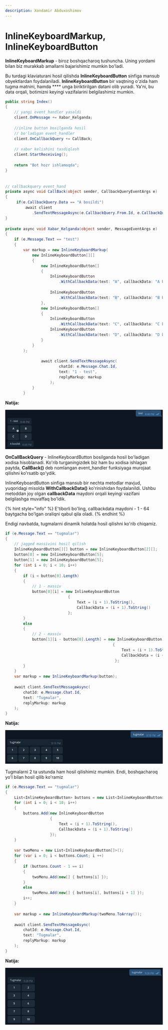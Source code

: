 ```yaml
---
description: Xondamir Abduxoshimov
---
```


# InlineKeyboardMarkup, InlineKeyboardButton

**InlineKeyboardMarkup** - biroz boshqacharoq tushuncha. Uning yordami bilan biz murakkab amallarni bajarishimiz mumkin bo'ladi.

Bu turdagi klaviaturani hosil qilishda **InlineKeyboardButton** sinfiga mansub obyektlardan foydalaniladi. **InlineKeyboardButton** bir vaqtning o'zida ham tugma matnini, hamda **** unga biriktirilgan datani olib yuradi. Ya'ni, bu data orqali, botimizni keyingi vazifalarini belgilashimiz mumkin.

```csharp
public string Index()
{
    // yangi event_handler yasaldi
    client.OnMessage += Xabar_Kelganda;
    
    //inline button bosilganda hosil
    // bo'ladigan event_handler 
    client.OnCallbackQuery += CallBack;

    // xabar kelishini tasdiqlash
    client.StartReceiving();
    
    return "Bot hozr ishlamoqda";
}


// callbackquery event_hand
private async void CallBack(object sender, CallbackQueryEventArgs e)
{
     if(e.CallbackQuery.Data == "A bosildi")
         await client
            .SendTextMessageAsync(e.CallbackQuery.From.Id, e.CallbackQuery.Data);
}

private async void Xabar_Kelganda(object sender, MessageEventArgs e)
{
    if (e.Message.Text == "test")
    {
        var markup = new InlineKeyboardMarkup(
            new InlineKeyboardButton[][]
            {
                new InlineKeyboardButton[]
                {
                    InlineKeyboardButton
                        .WithCallbackData(text: "A", callbackData: "A bosildi"),
                    
                    InlineKeyboardButton
                        .WithCallbackData(text: "B", callbackData: "B bosildi")
                },
                new InlineKeyboardButton[]
                {
                    InlineKeyboardButton
                        .WithCallbackData(text: "C", callbackData: "C bosildi"),
                    InlineKeyboardButton
                        .WithCallbackData(text: "D", callbackData: "D bosildi")
                }
            }
        );

                await client.SendTextMessageAsync(
                        chatId: e.Message.Chat.Id, 
                        text: "1 - test",
                        replyMarkup: markup
                    );            
            }
        }
```

**Natija:**

![](<../../../../.gitbook/assets/image (67).png>)

**OnCallBackQuery** - InlineKeyboardButton bosilganda hosil bo'ladigan xodisa hisoblanadi. Ko'rib turganingizdek biz ham bu xodisa ishlagan paytda, **CallBack()** deb nomlangan event\_handler funksiyaga murojaat qilishni ko'rsatib qo'ydik.

InlineKeyboardButton sinfiga mansub bir nechta metodlar mavjud, yuqoridagi misolda **WithCallbackData()** ko'rinishidan foydalanildi. Ushbu metoddan joy olgan **callbackData** maydoni orqali keyingi vazifani belgilashga muvaffaq bo'ldik.

{% hint style="info" %}
E'tiborli bo'ling, callbackdata maydoni - 1 - 64 baytgacha bo'lgan oraliqni qabul qila oladi.
{% endhint %}

Endigi navbatda, tugmalarni dinamik holatda hosil qilishni ko'rib chiqamiz.

```csharp
if (e.Message.Text == "tugmalar")
{
    // jagged massivini hosil qilish
    InlineKeyboardButton[][] button = new InlineKeyboardButton[2][];
    button[0] = new InlineKeyboardButton[5];
    button[1] = new InlineKeyboardButton[5];
    for (int i = 0; i < 10; i++)
    {
        if (i < button[0].Length)
        {
            // 1 - massiv
            button[0][i] = new InlineKeyboardButton
                            { 
                                Text = (i + 1).ToString(), 
                                CallbackData = (i + 1).ToString() 
                            };
        }
        else
        {
            // 2 - massiv
            button[1][i - button[0].Length] = new InlineKeyboardButton 
                                                { 
                                                    Text = (i + 1).ToString(), 
                                                    CallbackData = (i + 1).ToString()
                                                 };
        }
    }
    var markup = new InlineKeyboardMarkup(button);

    await client.SendTextMessageAsync(
        chatId: e.Message.Chat.Id, 
        text: "Tugmalar",
        replyMarkup: markup
    );            
}
```

**Natija:**

![](<../../../../.gitbook/assets/image (87).png>)

Tugmalarni 2 ta ustunda ham hosil qilishimiz mumkin. Endi, boshqacharoq yo'l bilan hosil qilib ko'ramiz

```csharp
if (e.Message.Text == "tugmalar")
{
    List<InlineKeyboardButton> buttons = new List<InlineKeyboardButton>();
    for (int i = 0; i < 10; i++)
    {
        buttons.Add(new InlineKeyboardButton 
                    { 
                        Text = (i + 1).ToString(), 
                        CallbackData = (i + 1).ToString()
                    });
    }

    var twoMenu = new List<InlineKeyboardButton[]>();
    for (var i = 0; i < buttons.Count; i ++)
    {
        if (buttons.Count - 1 == i)
        {
            twoMenu.Add(new[] { buttons[i] });
        }
        else
            twoMenu.Add(new[] { buttons[i], buttons[i + 1] });
        i++;
    }
                
    var markup = new InlineKeyboardMarkup(twoMenu.ToArray());
                
    await client.SendTextMessageAsync(
        chatId: e.Message.Chat.Id, 
        text: "Tugmalar",
        replyMarkup: markup
    );            
}
```

**Natija:**

![](<../../../../.gitbook/assets/image (59).png>)
